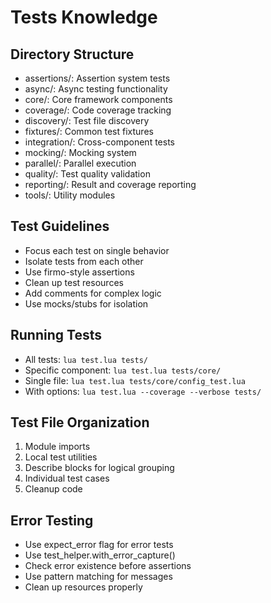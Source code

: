 # Tests Knowledge

## Directory Structure
- assertions/: Assertion system tests
- async/: Async testing functionality
- core/: Core framework components
- coverage/: Code coverage tracking
- discovery/: Test file discovery
- fixtures/: Common test fixtures
- integration/: Cross-component tests
- mocking/: Mocking system
- parallel/: Parallel execution
- quality/: Test quality validation
- reporting/: Result and coverage reporting
- tools/: Utility modules

## Test Guidelines
- Focus each test on single behavior
- Isolate tests from each other
- Use firmo-style assertions
- Clean up test resources
- Add comments for complex logic
- Use mocks/stubs for isolation

## Running Tests
- All tests: `lua test.lua tests/`
- Specific component: `lua test.lua tests/core/`
- Single file: `lua test.lua tests/core/config_test.lua`
- With options: `lua test.lua --coverage --verbose tests/`

## Test File Organization
1. Module imports
2. Local test utilities
3. Describe blocks for logical grouping
4. Individual test cases
5. Cleanup code

## Error Testing
- Use expect_error flag for error tests
- Use test_helper.with_error_capture()
- Check error existence before assertions
- Use pattern matching for messages
- Clean up resources properly